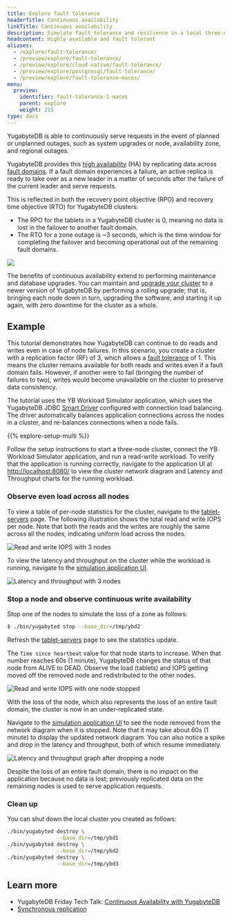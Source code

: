 ```yaml
---
title: Explore fault tolerance
headerTitle: Continuous availability
linkTitle: Continuous availability
description: Simulate fault tolerance and resilience in a local three-node YugabyteDB database cluster.
headcontent: Highly available and fault tolerant
aliases:
  - /explore/fault-tolerance/
  - /preview/explore/fault-tolerance/
  - /preview/explore/cloud-native/fault-tolerance/
  - /preview/explore/postgresql/fault-tolerance/
  - /preview/explore/fault-tolerance-macos/
menu:
  preview:
    identifier: fault-tolerance-1-macos
    parent: explore
    weight: 215
type: docs
---
```


YugabyteDB is able to continuously serve requests in the event of planned or unplanned outages, such as system upgrades or node, availability zone, and regional outages.

YugabyteDB provides this [high availability](../../../architecture/core-functions/high-availability/) (HA) by replicating data across [fault domains](../../../architecture/docdb-replication/replication/#fault-domains). If a fault domain experiences a failure, an active replica is ready to take over as a new leader in a matter of seconds after the failure of the current leader and serve requests.

This is reflected in both the recovery point objective (RPO) and recovery time objective (RTO) for YugabyteDB clusters:

- The RPO for the tablets in a YugabyteDB cluster is 0, meaning no data is lost in the failover to another fault domain.
- The RTO for a zone outage is ~3 seconds, which is the time window for completing the failover and becoming operational out of the remaining fault domains.

<img src="/images/architecture/replication/rpo-vs-rto-zone-outage.png"/>

The benefits of continuous availability extend to performing maintenance and database upgrades. You can maintain and [upgrade your cluster](../../../manage/upgrade-deployment/) to a newer version of YugabyteDB by performing a rolling upgrade; that is, bringing each node down in turn, upgrading the software, and starting it up again, with zero downtime for the cluster as a whole.

## Example

This tutorial demonstrates how YugabyteDB can continue to do reads and writes even in case of node failures. In this scenario, you create a cluster with a replication factor (RF) of 3, which allows a [fault tolerance](../../../architecture/docdb-replication/replication/#fault-tolerance) of 1. This means the cluster remains available for both reads and writes even if a fault domain fails. However, if another were to fail (bringing the number of failures to two), writes would become unavailable on the cluster to preserve data consistency.

The tutorial uses the YB Workload Simulator application, which uses the YugabyteDB JDBC [Smart Driver](../../../drivers-orms/smart-drivers/) configured with connection load balancing. The driver automatically balances application connections across the nodes in a cluster, and re-balances connections when a node fails.

{{% explore-setup-multi %}}

Follow the setup instructions to start a three-node cluster, connect the YB Workload Simulator application, and run a read-write workload. To verify that the application is running correctly, navigate to the application UI at <http://localhost:8080/> to view the cluster network diagram and Latency and Throughput charts for the running workload.

### Observe even load across all nodes

To view a table of per-node statistics for the cluster, navigate to the [tablet-servers](http://127.0.0.1:7000/tablet-servers) page. The following illustration shows the total read and write IOPS per node. Note that both the reads and the writes are roughly the same across all the nodes, indicating uniform load across the nodes.

![Read and write IOPS with 3 nodes](/images/ce/fault-tolerance-evenly-distributed.png)

To view the latency and throughput on the cluster while the workload is running, navigate to the [simulation application UI](http://127.0.0.1:8000/).

![Latency and throughput with 3 nodes](/images/ce/fault-tolerance-latency-throughput.png)

### Stop a node and observe continuous write availability

Stop one of the nodes to simulate the loss of a zone as follows:

```sh
$ ./bin/yugabyted stop --base_dir=/tmp/ybd2
```

Refresh the [tablet-servers](http://127.0.0.1:7000/tablet-servers) page to see the statistics update.

The `Time since heartbeat` value for that node starts to increase. When that number reaches 60s (1 minute), YugabyteDB changes the status of that node from ALIVE to DEAD. Observe the load (tablets) and IOPS getting moved off the removed node and redistributed to the other nodes.

![Read and write IOPS with one node stopped](/images/ce/fault-tolerance-dead-node.png)

With the loss of the node, which also represents the loss of an entire fault domain, the cluster is now in an under-replicated state.

Navigate to the [simulation application UI](http://127.0.0.1:8000/) to see the node removed from the network diagram when it is stopped. Note that it may take about 60s (1 minute) to display the updated network diagram. You can also notice a spike and drop in the latency and throughput, both of which resume immediately.

![Latency and throughput graph after dropping a node](/images/ce/fault-tolerance-latency-stoppednode.png)

Despite the loss of an entire fault domain, there is no impact on the application because no data is lost; previously replicated data on the remaining nodes is used to serve application requests.

### Clean up

You can shut down the local cluster you created as follows:

```sh
./bin/yugabyted destroy \
                --base_dir=/tmp/ybd1
./bin/yugabyted destroy \
                --base_dir=/tmp/ybd2
./bin/yugabyted destroy \
                --base_dir=/tmp/ybd3
```

## Learn more

- YugabyteDB Friday Tech Talk: [Continuous Availability with YugabyteDB](https://www.youtube.com/watch?v=4PpiOMcq-j8)
- [Synchronous replication](../../../architecture/docdb-replication/replication/)
